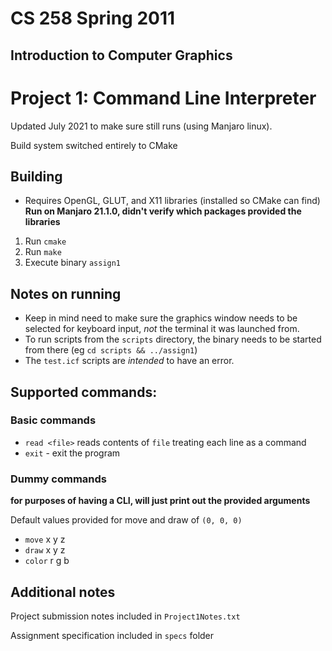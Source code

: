 # CS 258 Spring 2011

## Introduction to Computer Graphics

# Project 1: Command Line Interpreter

Updated July 2021 to make sure still runs (using Manjaro linux).

Build system switched entirely to CMake

## Building

* Requires OpenGL, GLUT, and X11 libraries (installed so CMake can find)
    **Run on Manjaro 21.1.0, didn't verify which packages provided the libraries**

1. Run `cmake`
1. Run `make`
1. Execute binary `assign1`

## Notes on running

- Keep in mind need to make sure the graphics window needs to be selected for keyboard input, _not_ the terminal it was launched from.
- To run scripts from the `scripts` directory, the binary needs to be started from there (eg `cd scripts && ../assign1`)
- The `test.icf` scripts are *intended* to have an error.

## Supported commands:

### Basic commands

- `read <file>` reads contents of `file` treating each line as a command
- `exit` - exit the program

### Dummy commands

**for purposes of having a CLI, will just print out the provided arguments**

Default values provided for move and draw of `(0, 0, 0)`

- `move` x y z
- `draw` x y z
- `color` r g b

## Additional notes

Project submission notes included in `Project1Notes.txt`

Assignment specification included in `specs` folder

